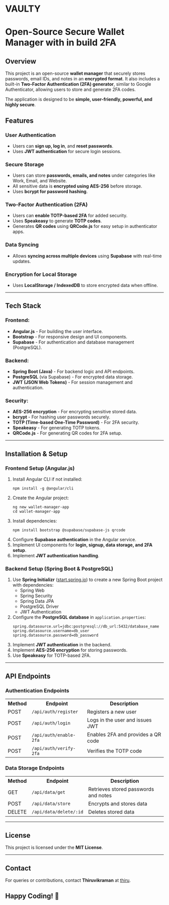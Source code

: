 # VAULTY
<h1>Open-Source Secure Wallet Manager with in build 2FA</h1>

<h2>Overview</h2>
<p>This project is an open-source <strong>wallet manager</strong> that securely stores passwords, email IDs, and notes in an <strong>encrypted format</strong>. It also includes a built-in <strong>Two-Factor Authentication (2FA) generator</strong>, similar to Google Authenticator, allowing users to store and generate 2FA codes.</p>
<p>The application is designed to be <strong>simple, user-friendly, powerful, and highly secure</strong>.</p>

<h2>Features</h2>

<h3><strong>User Authentication</strong></h3>
<ul>
<li>Users can <strong>sign up, log in</strong>, and <strong>reset passwords</strong>.</li>
<li>Uses <strong>JWT authentication</strong> for secure login sessions.</li>
</ul>

<h3><strong>Secure Storage</strong></h3>
<ul>
<li>Users can store <strong>passwords, emails, and notes</strong> under categories like Work, Email, and Website.</li>
<li>All sensitive data is <strong>encrypted using AES-256</strong> before storage.</li>
<li>Uses <strong>bcrypt for password hashing</strong>.</li>
</ul>

<h3><strong>Two-Factor Authentication (2FA)</strong></h3>
<ul>
<li>Users can <strong>enable TOTP-based 2FA</strong> for added security.</li>
<li>Uses <strong>Speakeasy</strong> to generate <strong>TOTP codes</strong>.</li>
<li>Generates <strong>QR codes</strong> using <strong>QRCode.js</strong> for easy setup in authenticator apps.</li>
</ul>

<h3><strong>Data Syncing</strong></h3>
<ul>
<li>Allows <strong>syncing across multiple devices</strong> using <strong>Supabase</strong> with real-time updates.</li>
</ul>

<h3><strong>Encryption for Local Storage</strong></h3>
<ul>
<li>Uses <strong>LocalStorage / IndexedDB</strong> to store encrypted data when offline.</li>
</ul>

<hr>

<h2><strong>Tech Stack</strong></h2>

<h3><strong>Frontend:</strong></h3>
<ul>
<li><strong>Angular.js</strong> - For building the user interface.</li>
<li><strong>Bootstrap</strong> - For responsive design and UI components.</li>
<li><strong>Supabase</strong> - For authentication and database management (PostgreSQL).</li>
</ul>

<h3><strong>Backend:</strong></h3>
<ul>
<li><strong>Spring Boot (Java)</strong> - For backend logic and API endpoints.</li>
<li><strong>PostgreSQL</strong> (via Supabase) - For encrypted data storage.</li>
<li><strong>JWT (JSON Web Tokens)</strong> - For session management and authentication.</li>
</ul>

<h3><strong>Security:</strong></h3>
<ul>
<li><strong>AES-256 encryption</strong> - For encrypting sensitive stored data.</li>
<li><strong>bcrypt</strong> - For hashing user passwords securely.</li>
<li><strong>TOTP (Time-based One-Time Password)</strong> - For 2FA security.</li>
<li><strong>Speakeasy</strong> - For generating TOTP tokens.</li>
<li><strong>QRCode.js</strong> - For generating QR codes for 2FA setup.</li>
</ul>

<hr>

<h2><strong>Installation & Setup</strong></h2>

<h3><strong>Frontend Setup (Angular.js)</strong></h3>
<ol>
<li>Install Angular CLI if not installed:
   <pre><code>npm install -g @angular/cli</code></pre>
</li>
<li>Create the Angular project:
   <pre><code>ng new wallet-manager-app
cd wallet-manager-app</code></pre>
</li>
<li>Install dependencies:
   <pre><code>npm install bootstrap @supabase/supabase-js qrcode</code></pre>
</li>
<li>Configure <strong>Supabase authentication</strong> in the Angular service.</li>
<li>Implement UI components for <strong>login, signup, data storage, and 2FA setup</strong>.</li>
<li>Implement <strong>JWT authentication handling</strong>.</li>
</ol>

<h3><strong>Backend Setup (Spring Boot & PostgreSQL)</strong></h3>
<ol>
<li>Use <strong>Spring Initializr</strong> (<a href="https://start.spring.io/">start.spring.io</a>) to create a new Spring Boot project with dependencies:
   <ul>
   <li>Spring Web</li>
   <li>Spring Security</li>
   <li>Spring Data JPA</li>
   <li>PostgreSQL Driver</li>
   <li>JWT Authentication</li>
   </ul>
</li>
<li>Configure the <strong>PostgreSQL database</strong> in <code>application.properties</code>:
   <pre><code>spring.datasource.url=jdbc:postgresql://db_url:5432/database_name
spring.datasource.username=db_user
spring.datasource.password=db_password</code></pre>
</li>
<li>Implement <strong>JWT authentication</strong> in the backend.</li>
<li>Implement <strong>AES-256 encryption</strong> for storing passwords.</li>
<li>Use <strong>Speakeasy</strong> for TOTP-based 2FA.</li>
</ol>

<hr>

<h2><strong>API Endpoints</strong></h2>

<h3><strong>Authentication Endpoints</strong></h3>
<table>
<tr><th>Method</th><th>Endpoint</th><th>Description</th></tr>
<tr><td>POST</td><td><code>/api/auth/register</code></td><td>Registers a new user</td></tr>
<tr><td>POST</td><td><code>/api/auth/login</code></td><td>Logs in the user and issues JWT</td></tr>
<tr><td>POST</td><td><code>/api/auth/enable-2fa</code></td><td>Enables 2FA and provides a QR code</td></tr>
<tr><td>POST</td><td><code>/api/auth/verify-2fa</code></td><td>Verifies the TOTP code</td></tr>
</table>

<h3><strong>Data Storage Endpoints</strong></h3>
<table>
<tr><th>Method</th><th>Endpoint</th><th>Description</th></tr>
<tr><td>GET</td><td><code>/api/data/get</code></td><td>Retrieves stored passwords and notes</td></tr>
<tr><td>POST</td><td><code>/api/data/store</code></td><td>Encrypts and stores data</td></tr>
<tr><td>DELETE</td><td><code>/api/data/delete/:id</code></td><td>Deletes stored data</td></tr>
</table>

<hr>

<h2><strong>License</strong></h2>
<p>This project is licensed under the <strong>MIT License</strong>.</p>

<hr>

<h2><strong>Contact</strong></h2>
<p>For queries or contributions, contact <strong>Thiruvikraman</strong> at <a href="mailto:thiruvikramansriram@gmail.com">thiru</a>.</p>

<h2><strong>Happy Coding! 🚀</strong></h2>



